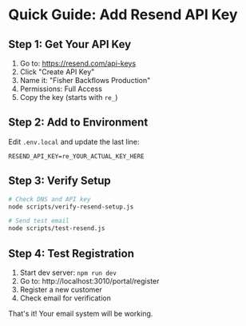 # Quick Guide: Add Resend API Key

## Step 1: Get Your API Key
1. Go to: https://resend.com/api-keys
2. Click "Create API Key"
3. Name it: "Fisher Backflows Production"
4. Permissions: Full Access
5. Copy the key (starts with `re_`)

## Step 2: Add to Environment
Edit `.env.local` and update the last line:

```
RESEND_API_KEY=re_YOUR_ACTUAL_KEY_HERE
```

## Step 3: Verify Setup
```bash
# Check DNS and API key
node scripts/verify-resend-setup.js

# Send test email
node scripts/test-resend.js
```

## Step 4: Test Registration
1. Start dev server: `npm run dev`
2. Go to: http://localhost:3010/portal/register
3. Register a new customer
4. Check email for verification

That's it! Your email system will be working.